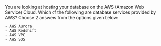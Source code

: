 You are looking at hosting your database on the AWS (Amazon Web Service) Cloud. Which of the following are database services provided by AWS? Choose 2 answers from the options given below:

    - AWS Aurora
    - AWS Redshift
    - AWS VPC
    - AWS SQS
